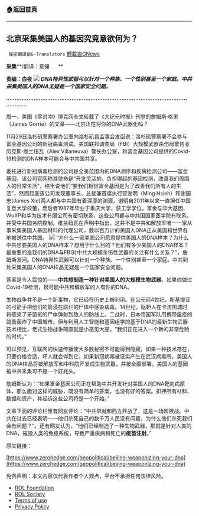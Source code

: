 ###  [:house:返回首頁](https://github.com/ourhimalayas/txt)
---


## 北京采集美国人的基因究竟意欲何为？
` 秘密翻譯組G-Translators` [轉載自GNews](https://gnews.org/zh-hans/1754628/)

**采集****/翻译：意翎      **

**责编：白夜**
![](https://assets.gnews.org/wp-content/uploads/2021/12/image-731.png)
***DNA特异性武器可以针对一个种族、一个性别甚至一个家庭。中共采集美国人的DNA无疑是一个国家安全问题。***

***………………………………………………………………………………………………………***

周一，美国《零对冲》博克网全文转载了《大纪元时报》刊登的詹姆斯·格里（James Gorrie）的文章——北京正在将你的DNA武器化吗？

11月29日洛杉矶警察署办公室向洛杉矶县监事会发函说：洛杉矶警察署不会参与富金基因公司的新冠病毒测试。美国联邦调查局（FBI）大规模武器杀伤局警告亚历克斯·维兰纽瓦（Alex Villaneuva）警长办公室，称富金基因公司提供的Covid-19检测的DNA样本可能会与中共国共享。

委托进行新冠病毒检测的公司是全美范围内的DNA测序和疾病检测公司——富金基因，该公司官网称其使命是“开发灵活的、负担得起的基因检测，改善我们周围人的日常生活”，格里说他们“要我们相信富金基因是为了改善我们所有人的生活”，然而起底该公司发现董事长、总裁兼首席执行官谢明（Ming Hsieh）和谢国忠(James Xie)两人都与中共国有着深厚的渊源，谢明自2011年以来一直担任中国复旦大学校董，而后者1987年毕业于重庆大学，获工学学位。富金与华大基因、WuXP和华为技术有限公司有密切联系，这些公司都与中共国国家医学院有联系，并受中共国务院控制。维兰纽瓦在声明中指出，这并不是中共和解放军唯一一家从事釆集美国人基因材料的代理公司，数以百万计的美国人DNA正从美国和世界各地被送往中共国。
![](https://assets.gnews.org/wp-content/uploads/2021/12/image-732.png)
“为什么一家美国公司愿意提供美国人的DNA样本？为什么中共想要美国人的DNA样本？想用于什么目的？他们有多少美国人的DNA样本？最重要的是我们的DNA与FBI对中共大规模杀伤性武器的关注有什么关系？”，詹姆斯发问。DNA特异性武器可以针对一个种族、一个性别甚至一个家庭。中共到处采集美国人的DNA样品无疑是一个国家安全问题。

答案是令人震惊的——**中共想制造一种针对美国人的大规模生物武器**。如果你做过Covid-19检测，很可能中共和解放军的人有你的DNA。

生物战争并不是一个新事物，它已经在历史上被利用。在公元前4世纪，斯基提亚的弓箭手把他们的箭浸在腐烂的尸体中感染病毒。14世纪，鞑靼人在卡法围城时将感染了牙菌斑的尸体弹射到敌人的防线上。二战时，日本帝国军队用携带瘟疫的跳蚤轰炸了中国城市。但与利用人工智能和基因组学的基于DNA的最新生物武器技术相比，老式生物战争简直就是小巫见大巫，“我们正在进入一个新的非常危险的时代。”

可以预见，互联网的快速传播使大多数秘密不可能得到隐藏，如果一种技术存在，只要价格合适，坏人就会得到它。如果新冠病毒被证实产生在武汉病毒所，美国人的DNA样品将被解放军和中科院开发成生物武器，并被全面部署。美国人的基因被中共釆集可不是一个好兆头。

詹姆斯认为：“如果富金基因公司正在帮助中共开发针对美国人的DNA靶向病原体，那么面对这样的威胁，既没有简单的答案，也没有好的答案。扣押所有材料、数据和资产，并起诉这些公司将是一个开始。”

文章下面的评论栏里有网友评论：“中共早就和西方开战了，这是一场超限战。中共在过去已经表明——他们杀死自己的数千万人民没有问题，为什么他们杀死我们会有问题？”。还有网友认为，“他们已经制造了一种生物武器，那就是针对人类的DNA，摧毁人类的免疫系统，导致严重疾病和死亡的**疫苗注射**。”

原文链接：

[https://www.zerohedge.com/geopolitical/beijing-weaponizing-your-dna](https://www.zerohedge.com/geopolitical/beijing-weaponizing-your-dna)

 

免责声明：本文内容仅代表作者个人观点，平台不承担任何法律风险。

- [ROL Foundation](https://rolfoundation.org/)
- [ROL Society](https://rolsociety.org/)
- [Terms of use](https://gnews.org/terms-of-use-3/)
- [Privacy Policy](https://gnews.org/privacy-policy/)
